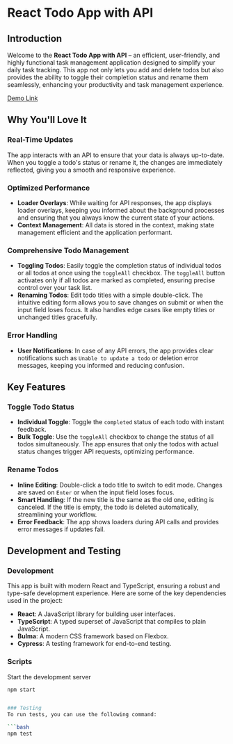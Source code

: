 # React Todo App with API

## Introduction

Welcome to the **React Todo App with API** – an efficient, user-friendly, and highly functional task management application designed to simplify your daily task tracking. This app not only lets you add and delete todos but also provides the ability to toggle their completion status and rename them seamlessly, enhancing your productivity and task management experience.

[Demo Link](https://tetlisna.github.io/react_todo-app-with-api/)

## Why You'll Love It

### Real-Time Updates
The app interacts with an API to ensure that your data is always up-to-date. When you toggle a todo's status or rename it, the changes are immediately reflected, giving you a smooth and responsive experience.

### Optimized Performance
- **Loader Overlays**: While waiting for API responses, the app displays loader overlays, keeping you informed about the background processes and ensuring that you always know the current state of your actions.
- **Context Management**: All data is stored in the context, making state management efficient and the application performant.

### Comprehensive Todo Management
- **Toggling Todos**: Easily toggle the completion status of individual todos or all todos at once using the `toggleAll` checkbox. The `toggleAll` button activates only if all todos are marked as completed, ensuring precise control over your task list.
- **Renaming Todos**: Edit todo titles with a simple double-click. The intuitive editing form allows you to save changes on submit or when the input field loses focus. It also handles edge cases like empty titles or unchanged titles gracefully.

### Error Handling
- **User Notifications**: In case of any API errors, the app provides clear notifications such as `Unable to update a todo` or deletion error messages, keeping you informed and reducing confusion.

## Key Features

### Toggle Todo Status
- **Individual Toggle**: Toggle the `completed` status of each todo with instant feedback.
- **Bulk Toggle**: Use the `toggleAll` checkbox to change the status of all todos simultaneously. The app ensures that only the todos with actual status changes trigger API requests, optimizing performance.

### Rename Todos
- **Inline Editing**: Double-click a todo title to switch to edit mode. Changes are saved on `Enter` or when the input field loses focus.
- **Smart Handling**: If the new title is the same as the old one, editing is canceled. If the title is empty, the todo is deleted automatically, streamlining your workflow.
- **Error Feedback**: The app shows loaders during API calls and provides error messages if updates fail.

## Development and Testing

### Development
This app is built with modern React and TypeScript, ensuring a robust and type-safe development experience. Here are some of the key dependencies used in the project:

- **React**: A JavaScript library for building user interfaces.
- **TypeScript**: A typed superset of JavaScript that compiles to plain JavaScript.
- **Bulma**: A modern CSS framework based on Flexbox.
- **Cypress**: A testing framework for end-to-end testing.

### Scripts

Start the development server

```bash
npm start 


### Testing
To run tests, you can use the following command:

```bash
npm test
